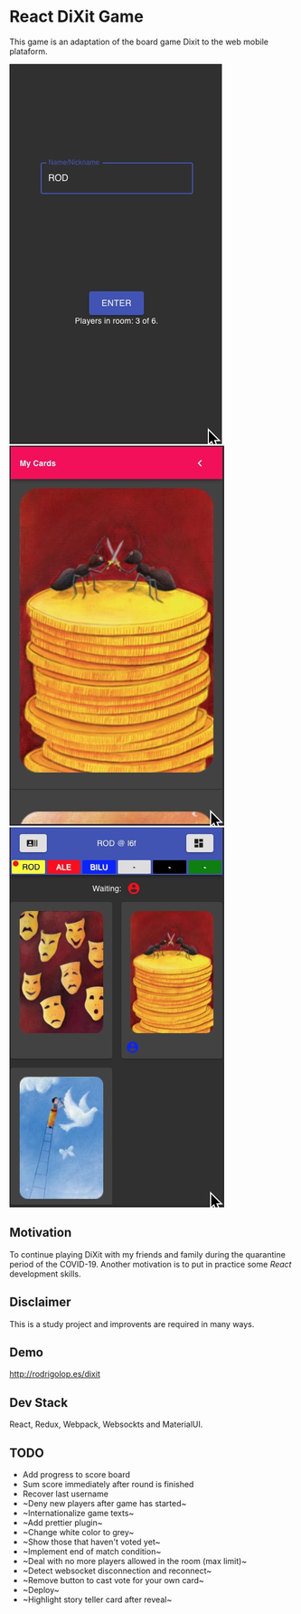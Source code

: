 # React DiXit Game

This game is an adaptation of the board game Dixit to the web mobile plataform. 

![demo0](./demo/demo0.jpg)
![demo1](./demo/demo1.jpg)
![demo2](./demo/demo2.jpg)

## Motivation 

To continue playing DiXit with my friends and family during the quarantine period of the COVID-19. Another motivation is to put in practice some _React_ development skills. 

## Disclaimer

This is a study project and improvents are required in many ways.

## Demo

http://rodrigolop.es/dixit

## Dev Stack

React, Redux, Webpack, Websockts and MaterialUI.

## TODO

* Add progress to score board
* Sum score immediately after round is finished
* Recover last username
* ~Deny new players after game has started~
* ~Internationalize game texts~
* ~Add prettier plugin~
* ~Change white color to grey~
* ~Show those that haven't voted yet~
* ~Implement end of match condition~
* ~Deal with no more players allowed in the room (max limit)~
* ~Detect websocket disconnection and reconnect~
* ~Remove button to cast vote for your own card~
* ~Deploy~
* ~Highlight story teller card after reveal~
